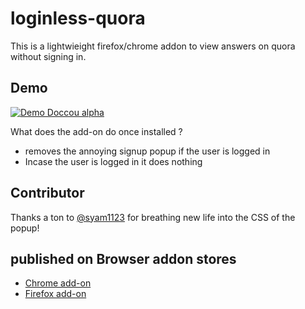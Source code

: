 # loginless-quora
This is a lightwieight firefox/chrome addon to view answers on quora without signing in. 

## Demo

[![Demo Doccou alpha](https://j.gifs.com/4QmqG2.gif)](https://www.youtube.com/watch?v=PfoFY8owjn4)


What does the add-on do once installed  ?
* removes the annoying signup popup if the user is logged in
* Incase the user is logged in it does nothing

## Contributor
Thanks a ton to [@syam1123](https://github.com/syam1123) for breathing new life into the CSS of the popup!

## published on Browser addon stores
* [Chrome add-on](https://chrome.google.com/webstore/detail/loginless-quora/ooledigpfjcpgjjojmenonlcalmhhfbl)
* [Firefox add-on](https://addons.mozilla.org/en-GB/firefox/addon/use-quora-without-login/)
